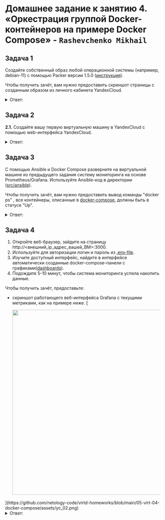 # Домашнее задание к занятию 4. «Оркестрация группой Docker-контейнеров на примере Docker Compose» - `Rashevchenko Mikhail`

## Задача 1

Создайте собственный образ любой операционной системы (например, debian-11) с помощью Packer версии 1.5.0 ([инструкция](https://cloud.yandex.ru/docs/tutorials/infrastructure-management/packer-quickstart)).

Чтобы получить зачёт, вам нужно предоставить скриншот страницы с созданным образом из личного кабинета YandexCloud.

<details><summary>Ответ:</summary>  

![](https://github.com/mrashevchenko/gitlab-hw/blob/hw05-virt-04/img/hw050402.PNG)  
</details>

## Задача 2

**2.1.** Создайте вашу первую виртуальную машину в YandexCloud с помощью web-интерфейса YandexCloud.        

<details><summary>Ответ:</summary>   

![](https://github.com/mrashevchenko/gitlab-hw/blob/hw05-virt-04/img/hw050401.PNG)  
</details>

## Задача 3

С помощью Ansible и Docker Compose разверните на виртуальной машине из предыдущего задания систему мониторинга на основе Prometheus/Grafana.
Используйте Ansible-код в директории ([src/ansible](https://github.com/netology-group/virt-homeworks/tree/virt-11/05-virt-04-docker-compose/src/ansible)).

Чтобы получить зачёт, вам нужно предоставить вывод команды "docker ps" , все контейнеры, описанные в [docker-compose](https://github.com/netology-group/virt-homeworks/blob/virt-11/05-virt-04-docker-compose/src/ansible/stack/docker-compose.yaml),  должны быть в статусе "Up".

<details><summary>Ответ:</summary> 

```bash
╰─➤ ssh centos@51.250.16.13
[centos@hw01 ~]$ sudo -i
[root@hw01 ~]# docker ps
CONTAINER ID   IMAGE                                       COMMAND                  CREATED         STATUS                   PORTS                                                                              NAMES
9e2e61570bae   prom/prometheus:v2.17.1                     "/bin/prometheus --c…"   2 minutes ago   Up 2 minutes             9090/tcp                                                                           prometheus
65258868ef0b   stefanprodan/caddy                          "/sbin/tini -- caddy…"   2 minutes ago   Up 2 minutes             0.0.0.0:3000->3000/tcp, 0.0.0.0:9090-9091->9090-9091/tcp, 0.0.0.0:9093->9093/tcp   caddy
56202a408eca   prom/alertmanager:v0.20.0                   "/bin/alertmanager -…"   2 minutes ago   Up 2 minutes             9093/tcp                                                                           alertmanager
7c39b1d4ca77   prom/pushgateway:v1.2.0                     "/bin/pushgateway"       2 minutes ago   Up 2 minutes             9091/tcp                                                                           pushgateway
51f7ea9d7c2c   grafana/grafana:7.4.2                       "/run.sh"                2 minutes ago   Up 2 minutes             3000/tcp                                                                           grafana
e5b8556be293   gcr.io/google-containers/cadvisor:v0.34.0   "/usr/bin/cadvisor -…"   2 minutes ago   Up 2 minutes (healthy)   8080/tcp                                                                           cadvisor
0b8650c62985   prom/node-exporter:v0.18.1                  "/bin/node_exporter …"   2 minutes ago   Up 2 minutes             9100/tcp                                                                           nodeexporter
```
</details>

## Задача 4

1. Откройте веб-браузер, зайдите на страницу http://<внешний_ip_адрес_вашей_ВМ>:3000.
2. Используйте для авторизации логин и пароль из [.env-file](https://github.com/netology-group/virt-homeworks/blob/virt-11/05-virt-04-docker-compose/src/ansible/stack/.env).
3. Изучите доступный интерфейс, найдите в интерфейсе автоматически созданные docker-compose-панели с графиками([dashboards](https://grafana.com/docs/grafana/latest/dashboards/use-dashboards/)).
4. Подождите 5-10 минут, чтобы система мониторинга успела накопить данные.

Чтобы получить зачёт, предоставьте: 

- скриншот работающего веб-интерфейса Grafana с текущими метриками, как на примере ниже.
[<p align="center">
  <img width="1200" height="600" src="./assets/yc_02.png">
</p>](https://github.com/netology-code/virtd-homeworks/blob/main/05-virt-04-docker-compose/assets/yc_02.png)


<details><summary>Ответ:</summary>  

![](https://github.com/mrashevchenko/gitlab-hw/blob/hw05-virt-04/img/hw050403.PNG) 
</details>
